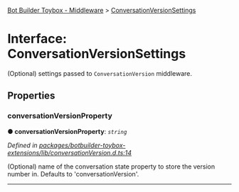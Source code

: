 [Bot Builder Toybox - Middleware](../README.md) > [ConversationVersionSettings](../interfaces/botbuilder_toybox_middleware.conversationversionsettings.md)



# Interface: ConversationVersionSettings


(Optional) settings passed to `ConversationVersion` middleware.


## Properties
<a id="conversationversionproperty"></a>

###  conversationVersionProperty

**●  conversationVersionProperty**:  *`string`* 

*Defined in [packages/botbuilder-toybox-extensions/lib/conversationVersion.d.ts:14](https://github.com/Stevenic/botbuilder-toybox/blob/2272f9b/packages/botbuilder-toybox-extensions/lib/conversationVersion.d.ts#L14)*



(Optional) name of the conversation state property to store the version number in. Defaults to 'conversationVersion'.




___


